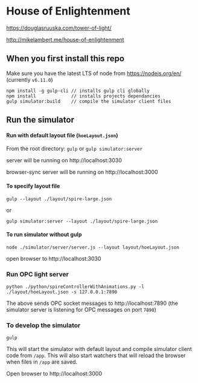 # House of Enlightenment

https://douglasruuska.com/tower-of-light/

http://mikelambert.me/house-of-enlightenment


## When you first install this repo
Make sure you have the latest LTS of node from https://nodejs.org/en/ (currently `v6.11.0`)
```
npm install -g gulp-cli // installs gulp cli globally
npm install             // installs projects dependancies
gulp simulator:build    // compile the simulator client files
```


## Run the simulator
#### Run with default layout file (`hoeLayout.json`)
From the root directory:
`gulp` or `gulp simulator:server`

server will be running on http://localhost:3030

browser-sync server will be running on http://localhost:3000

#### To specify layout file
```
gulp --layout ./layout/spire-large.json
```
or
```
gulp simulator:server --layout ./layout/spire-large.json
```

#### To run simulator without gulp
```
node ./simulator/server/server.js --layout layout/hoeLayout.json
```
open browser to http://localhost:3030


### Run OPC light server
```
python ./python/spireControllerWithAnimations.py -l ./layout/hoeLayout.json -s 127.0.0.1:7890
```
The above sends OPC socket messages to http://localhost:7890 (the simulator server is listening for OPC messages on port `7890`)


### To develop the simulator
```
gulp
```
This will start the simulator with default layout and compile simulator client code from `/app`.  This will also start watchers that will reload the browser when files in `/app` are saved.

Open browser to http://localhost:3000
